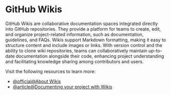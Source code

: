 # GitHub Wikis

GitHub Wikis are collaborative documentation spaces integrated directly into GitHub repositories. They provide a platform for teams to create, edit, and organize project-related information, such as documentation, guidelines, and FAQs. Wikis support Markdown formatting, making it easy to structure content and include images or links. With version control and the ability to clone wiki repositories, teams can collaboratively maintain up-to-date documentation alongside their code, enhancing project understanding and facilitating knowledge sharing among contributors and users.

Visit the following resources to learn more:

- [@official@About Wikis](https://docs.github.com/en/communities/documenting-your-project-with-wikis/about-wikis)
- [@article@Documenting your project with Wikis](https://docs.github.com/en/communities/documenting-your-project-with-wikis)
